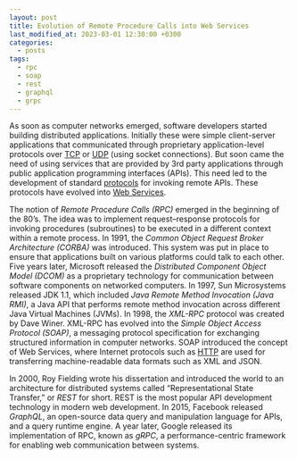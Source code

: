 ```yaml
---
layout: post
title: Evolution of Remote Procedure Calls into Web Services
last_modified_at: 2023-03-01 12:30:00 +0300
categories: 
  - posts
tags:
  - rpc
  - soap
  - rest
  - graphql
  - grpc
---
```


As soon as computer networks emerged, software developers started building distributed applications. Initially these were simple client-server applications that communicated through proprietary application-level protocols over [TCP](/wiki/network#tcp) or [UDP](/wiki/network#udp) (using socket connections). But soon came the need of using services that are provided by 3rd party applications through public application programming interfaces (APIs). This need led to the development of standard [protocols](/wiki/protocols) for invoking remote APIs. These protocols have evolved into [Web Services](/wiki/web-services).

The notion of *Remote Procedure Calls (RPC)* emerged in the beginning of the 80’s. The idea was to implement request–response protocols for invoking procedures (subroutines) to be executed in a different context within a remote process. In 1991, the *Common Object Request Broker Architecture (CORBA)* was introduced. This system was put in place to ensure that applications built on various platforms could talk to each other. Five years later, Microsoft released the *Distributed Component Object Model (DCOM)* as a proprietary technology for communication between software components on networked computers. In 1997, Sun Microsystems released JDK 1.1, which included *Java Remote Method Invocation (Java RMI)*, a Java API that performs remote method invocation across different Java Virtual Machines (JVMs). In 1998, the *XML-RPC* protocol was created by Dave Winer. XML-RPC has evolved into the *Simple Object Access Protocol (SOAP)*, a messaging protocol specification for exchanging structured information in computer networks. SOAP introduced the concept of Web Services, where Internet protocols such as [HTTP](/wiki/protocols#http) are used for transferring machine-readable data formats such as XML and JSON.

In 2000, Roy Fielding wrote his dissertation and introduced the world to an architecture for distributed systems called “Representational State Transfer,” or *REST* for short. REST is the most popular API development technology in modern web development. In 2015, Facebook released *GraphQL*, an open-source data query and manipulation language for APIs, and a query runtime engine. A year later, Google released its implementation of RPC, known as *gRPC*, a performance-centric framework for enabling web communication between systems.


